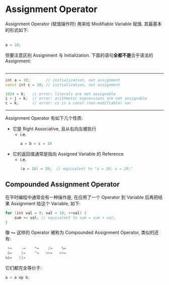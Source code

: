 # Assignment Operator

Assignment Operator (赋值操作符) 用来给 Modifiable Variable 赋值.
其最基本的形式如下:
<br><br>

```c++
a = 10;
```

但要注意区别 Assignment 与 Initialization.
下面的语句**全都不是**合乎语法的 Assignment:
<br><br>

---
```c++
int a = 10;       // initialization, not assignment
const int c = 10; // initialization, not assignment

1024 = k;   // error: literals are not assignable
i + j = k;  // error: arithmetic expressions are not assignable
c = k;      // error: ci is a const (non-modifiable) var
```
---

Assignment Operator 有如下几个性质:
- 它是 Right Associative, 且从右向左被执行
  - i.e.
    ```c++
    a = b = c = 10
    ```
- 它的返回值通常是指向 Assigned Variable 的 Reference
  - i.e.
    ```c++
    (a = 10) = 20;  // equivalent to "a = 10; a = 20;"
    ```
    
## Compounded Assignment Operator

在平时编程中通常会有一种操作是, 在应用了一个 Operator 到 Variable 后再把结果 Assignment 给这个 Variable, 如下:

```c++
for (int val = 0; val < 10; ++val) {
    sum += val; // equivalent to sum = sum + val;
}
```

像 `+=` 这样的 Operator 被称为 Compounded Assignment Operator, 类似的还有:

```c++
 +=    -=    *=    /=    %=
 &=    |=    ^=   <<=   >>=  
&&=   ||=
```

它们都完全等价于:

```c++
a = a op b;
```
